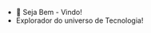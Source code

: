 - 👋 Seja Bem - Vindo! 
 - Explorador do universo de Tecnologia! 

<!---
odiegosilva/odiegosilva is a ✨ special ✨ repository because its `README.md` (this file) appears on your GitHub profile.
You can click the Preview link to take a look at your changes.
--->
